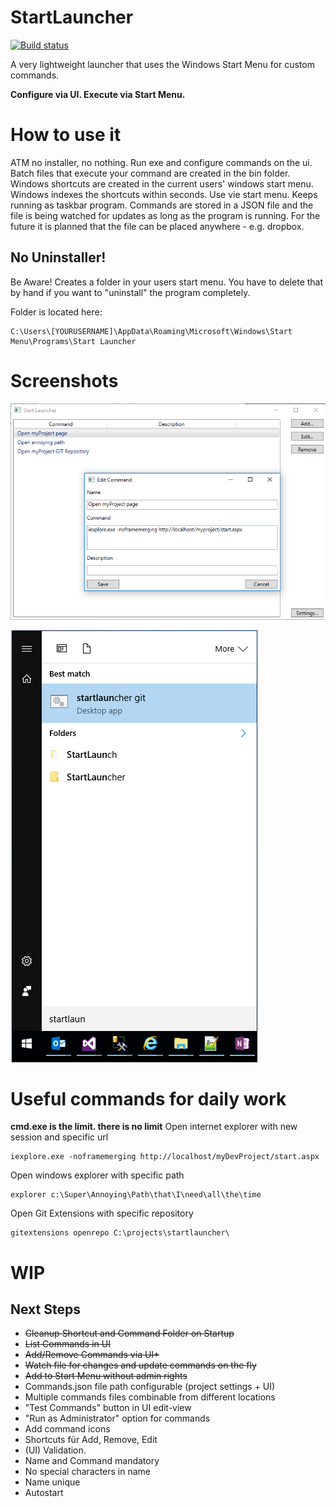 # StartLauncher

[![Build status](https://ci.appveyor.com/api/projects/status/qy1io2k9kt00be3p?svg=true)](https://ci.appveyor.com/project/matthiaslischka/startlauncher)

A very lightweight launcher that uses the Windows Start Menu for custom commands.

**Configure via UI. Execute via Start Menu.**

# How to use it
ATM no installer, no nothing. Run exe and configure commands on the ui. Batch files that execute your command are created in the bin folder. Windows shortcuts are created in the current users' windows start menu. Windows indexes the shortcuts within seconds. Use vie start menu. Keeps running as taskbar program. Commands are stored in a JSON file and the file is being watched for updates as long as the program is running. For the future it is planned that the file can be placed anywhere - e.g. dropbox.
## No Uninstaller!
Be Aware! Creates a folder in your users start menu. You have to delete that by hand if you want to "uninstall" the program completely.

Folder is located here:
```
C:\Users\[YOURUSERNAME]\AppData\Roaming\Microsoft\Windows\Start Menu\Programs\Start Launcher
```
# Screenshots
![screenshot program](https://raw.githubusercontent.com/matthiaslischka/startlauncher/master/screenshot.png)


![screenshot start menu](https://raw.githubusercontent.com/matthiaslischka/startlauncher/master/startmenu.png)
# Useful commands for daily work
**cmd.exe is the limit. there is no limit**
Open internet explorer with new session and specific url
```
iexplore.exe -noframemerging http://localhost/myDevProject/start.aspx
```
Open windows explorer with specific path
```
explorer c:\Super\Annoying\Path\that\I\need\all\the\time
```
Open Git Extensions with specific repository
```
gitextensions openrepo C:\projects\startlauncher\
```
# WIP

## Next Steps
* ~~Cleanup Shortcut and Command Folder on Startup~~
* ~~List Commands in UI~~
* ~~Add/Remove Commands via UI*~~
* ~~Watch file for changes and update commands on the fly~~
* ~~Add to Start Menu without admin rights~~
* Commands.json file path configurable (project settings + UI)
* Multiple commands files combinable from different locations
* "Test Commands" button in UI edit-view
* "Run as Administrator" option for commands
* Add command icons
* Shortcuts für Add, Remove, Edit
* (UI) Validation.
 * Name and Command mandatory
 * No special characters in name
 * Name unique
* Autostart
